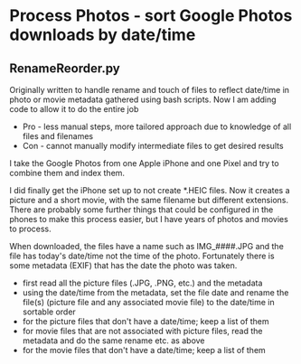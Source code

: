 # Process Photos - sort Google Photos downloads by date/time

## RenameReorder.py

Originally written to handle rename and touch of files to reflect date/time in photo or movie metadata gathered using bash scripts.
Now I am adding code to allow it to do the entire job
* Pro - less manual steps, more tailored approach due to knowledge of all files and filenames
* Con - cannot manually modify intermediate files to get desired results

I take the Google Photos from one Apple iPhone and one Pixel and try to combine them and index them.

I did finally get the iPhone set up to not create *.HEIC files. Now it creates a picture and a short movie, with the same filename but different extensions.
There are probably some further things that could be configured in the phones to make this process easier, but I have years of photos and movies to process.

When downloaded, the files have a name such as IMG_####.JPG and the file has today's date/time not the time of the photo. Fortunately there is some metadata (EXIF) that has the date the photo was taken.
- first read all the picture files (.JPG, .PNG, etc.) and the metadata
- using the date/time from the metadata, set the file date and rename the file(s) (picture file and any associated movie file) to the date/time in sortable order
- for the picture files that don't have a date/time; keep a list of them
- for movie files that are not associated with picture files, read the metadata and do the same rename etc. as above
- for the movie files that don't have a date/time; keep a list of them
